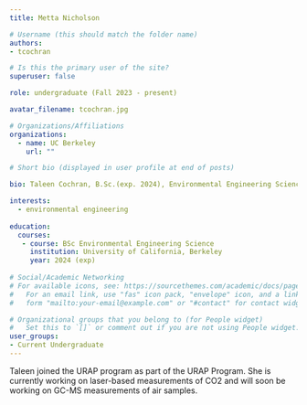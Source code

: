 ```yaml
---
title: Metta Nicholson

# Username (this should match the folder name)
authors:
- tcochran

# Is this the primary user of the site?
superuser: false

role: undergraduate (Fall 2023 - present)

avatar_filename: tcochran.jpg

# Organizations/Affiliations
organizations:
  - name: UC Berkeley
    url: ""

# Short bio (displayed in user profile at end of posts)

bio: Taleen Cochran, B.Sc.(exp. 2024), Environmental Engineering Science, University of California at Berkeley. URAP researcher in Atmospheric Biogeochemistry Lab (Sept 2023- present).   

interests:
  - environmental engineering
  
education:
  courses:
   - course: BSc Environmental Engineering Science
     institution: University of California, Berkeley
     year: 2024 (exp)
      
# Social/Academic Networking
# For available icons, see: https://sourcethemes.com/academic/docs/page-builder/#icons
#   For an email link, use "fas" icon pack, "envelope" icon, and a link in the
#   form "mailto:your-email@example.com" or "#contact" for contact widget.

# Organizational groups that you belong to (for People widget)
#   Set this to `[]` or comment out if you are not using People widget.
user_groups:
- Current Undergraduate
---
```


Taleen joined the URAP program as part of the URAP Program.  She is currently working on laser-based measurements of CO2 and will soon be working on GC-MS measurements of air samples.  
